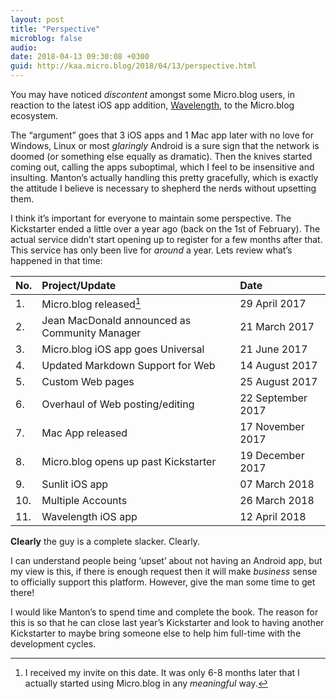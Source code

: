 ```yaml
---
layout: post
title: "Perspective"
microblog: false
audio: 
date: 2018-04-13 09:30:08 +0300
guid: http://kaa.micro.blog/2018/04/13/perspective.html
---
```

You may have noticed _discontent_ amongst some Micro.blog users, in reaction to the latest iOS app addition, [Wavelength](http://www.manton.org/2018/04/wavelength-for-micro-blog.html), to the Micro.blog ecosystem. 

The “argument” goes that 3 iOS apps and 1 Mac app later with no love for Windows, Linux or most _glaringly_ Android is a sure sign that the network is doomed (or something else equally as dramatic). Then the knives started coming out, calling the apps suboptimal, which I feel to be insensitive and insulting. Manton’s actually handling this pretty gracefully, which is exactly the attitude I believe is necessary to shepherd the nerds without upsetting them. 

I think it’s important for everyone to maintain some perspective. The Kickstarter ended a little over a year ago (back on the 1st of February). The actual service didn’t start opening up to register for a few months after that. This service has only been live for _around_ a year. Lets review what’s happened in that time:

| No. | Project/Update | Date |
|:--|:--|:--|
| 1. | Micro.blog released[^1] | 29 April 2017 |
| 2. | Jean MacDonald announced as Community Manager | 21 March 2017 |
| 3. | Micro.blog iOS app goes Universal | 21 June 2017 |
| 4. | Updated Markdown Support for Web | 14 August 2017 | 
| 5. | Custom Web pages | 25 August 2017 |
| 6. | Overhaul of Web posting/editing | 22 September 2017 |
| 7. | Mac App released | 17 November 2017 |
| 8. | Micro.blog opens up past Kickstarter | 19 December 2017 |
| 9. | Sunlit iOS app | 07 March 2018 |
| 10. | Multiple Accounts | 26 March 2018  |
| 11. | Wavelength iOS app | 12 April 2018 |

**Clearly** the guy is a complete slacker. Clearly.

I can understand people being ‘upset’ about not having an Android app, but my view is this, if there is enough request then it will make _business_ sense to officially support this platform. However, give the man some time to get there!

I would like Manton’s to spend time and complete the book. The reason for this is so that he can close last year’s Kickstarter and look to having another Kickstarter to maybe bring someone else to help him full-time with the development cycles. 

[^1]: I received my invite on this date. It was only 6-8 months later that I actually started using Micro.blog in any _meaningful_ way.  
